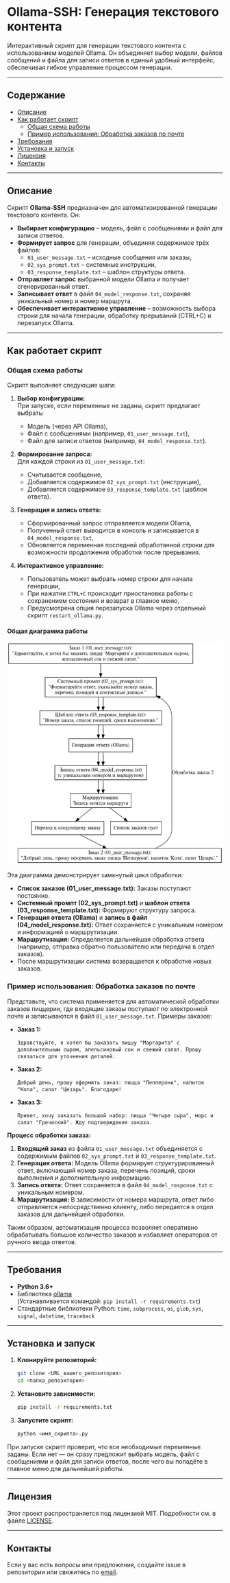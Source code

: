 # Ollama-SSH: Генерация текстового контента

Интерактивный скрипт для генерации текстового контента с использованием моделей Ollama. Он объединяет выбор модели, файлов сообщений и файла для записи ответов в единый удобный интерфейс, обеспечивая гибкое управление процессом генерации.

---

## Содержание

- [Описание](#описание)
- [Как работает скрипт](#как-работает-скрипт)
  - [Общая схема работы](#общая-схема-работы)
  - [Пример использования: Обработка заказов по почте](#пример-использования-обработка-заказов-по-почте)
- [Требования](#требования)
- [Установка и запуск](#установка-и-запуск)
- [Лицензия](#лицензия)
- [Контакты](#контакты)

---

## Описание

Скрипт **Ollama-SSH** предназначен для автоматизированной генерации текстового контента. Он:
- **Выбирает конфигурацию** – модель, файл с сообщениями и файл для записи ответов.
- **Формирует запрос** для генерации, объединяя содержимое трёх файлов:
  - `01_user_message.txt` – исходные сообщения или заказы,
  - `02_sys_prompt.txt` – системные инструкции,
  - `03_response_template.txt` – шаблон структуры ответа.
- **Отправляет запрос** выбранной модели Ollama и получает сгенерированный ответ.
- **Записывает ответ** в файл `04_model_response.txt`, сохраняя уникальный номер и номер маршрута.
- **Обеспечивает интерактивное управление** – возможность выбора строки для начала генерации, обработку прерываний (CTRL+C) и перезапуск Ollama.

---

## Как работает скрипт

### Общая схема работы

Скрипт выполняет следующие шаги:

1. **Выбор конфигурации:**  
   При запуске, если переменные не заданы, скрипт предлагает выбрать:
   - Модель (через API Ollama),
   - Файл с сообщениями (например, `01_user_message.txt`),
   - Файл для записи ответов (например, `04_model_response.txt`).

2. **Формирование запроса:**  
   Для каждой строки из `01_user_message.txt`:
   - Считывается сообщение,
   - Добавляется содержимое `02_sys_prompt.txt` (инструкция),
   - Добавляется содержимое `03_response_template.txt` (шаблон ответа).

3. **Генерация и запись ответа:**  
   - Сформированный запрос отправляется модели Ollama,
   - Полученный ответ выводится в консоль и записывается в `04_model_response.txt`,
   - Обновляется переменная последней обработанной строки для возможности продолжения обработки после прерывания.

4. **Интерактивное управление:**  
   - Пользователь может выбрать номер строки для начала генерации,
   - При нажатии `CTRL+C` происходит приостановка работы с сохранением состояния и возврат в главное меню,
   - Предусмотрена опция перезапуска Ollama через отдельный скрипт `restart_ollama.py`.


#### Общая диаграмма работы

![Описание картинки](https://raw.githubusercontent.com/giteed/LLMCAN/main/agents/LLaMa_generator/order_processing_diagram.png)

Эта диаграмма демонстрирует замкнутый цикл обработки:
- **Список заказов (01_user_message.txt):** Заказы поступают постоянно.
- **Системный промпт (02_sys_prompt.txt)** и **шаблон ответа (03_response_template.txt):** Формируют структуру запроса.
- **Генерация ответа (Ollama)** и **запись в файл (04_model_response.txt):** Ответ сохраняется с уникальным номером и информацией о маршрутизации.
- **Маршрутизация:** Определяется дальнейшая обработка ответа (например, отправка обратно пользователю или передача в отдел заказов).
- После маршрутизации система возвращается к обработке новых заказов.

### Пример использования: Обработка заказов по почте

Представьте, что система применяется для автоматической обработки заказов пиццерии, где входящие заказы поступают по электронной почте и записываются в файл `01_user_message.txt`. Примеры заказов:

- **Заказ 1:**
  ```
  Здравствуйте, я хотел бы заказать пиццу "Маргарита" с дополнительным сыром, апельсиновый сок и свежий салат. Прошу связаться для уточнения деталей.
  ```
- **Заказ 2:**
  ```
  Добрый день, прошу оформить заказ: пицца "Пепперони", напиток "Кола", салат "Цезарь". Благодарю!
  ```
- **Заказ 3:**
  ```
  Привет, хочу заказать большой набор: пицца "Четыре сыра", морс и салат "Греческий". Жду подтверждения заказа.
  ```

**Процесс обработки заказа:**
1. **Входящий заказ** из файла `01_user_message.txt` объединяется с содержимым файлов `02_sys_prompt.txt` и `03_response_template.txt`.
2. **Генерация ответа:** Модель Ollama формирует структурированный ответ, включающий номер заказа, перечень позиций, сроки выполнения и дополнительную информацию.
3. **Запись ответа:** Ответ сохраняется в файл `04_model_response.txt` с уникальным номером.
4. **Маршрутизация:** В зависимости от номера маршрута, ответ либо отправляется непосредственно клиенту, либо передается в отдел заказов для дальнейшей обработки.

Таким образом, автоматизация процесса позволяет оперативно обрабатывать большое количество заказов и избавляет операторов от ручного ввода ответов.

---

## Требования

- **Python 3.6+**
- Библиотека [ollama](https://pypi.org/project/ollama/)  
  (Устанавливается командой: `pip install -r requirements.txt`)
- Стандартные библиотеки Python: `time`, `subprocess`, `os`, `glob`, `sys`, `signal`, `datetime`, `traceback`

---

## Установка и запуск

1. **Клонируйте репозиторий:**
   ```bash
   git clone <URL_вашего_репозитория>
   cd <папка_репозитория>
   ```

2. **Установите зависимости:**
   ```bash
   pip install -r requirements.txt
   ```

3. **Запустите скрипт:**
   ```bash
   python <имя_скрипта>.py
   ```
   
При запуске скрипт проверит, что все необходимые переменные заданы. Если нет — он сразу предложит выбрать модель, файл с сообщениями и файл для записи ответов, после чего вы попадёте в главное меню для дальнейшей работы.

---

## Лицензия

Этот проект распространяется под лицензией MIT. Подробности см. в файле [LICENSE](LICENSE).

---

## Контакты

Если у вас есть вопросы или предложения, создайте issue в репозитории или свяжитесь по [email](mailto:your.email@example.com).
```

